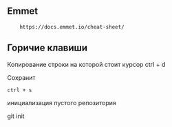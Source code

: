 ## Emmet

        https://docs.emmet.io/cheat-sheet/
        
        
## Горичие клавиши

Копирование строки на которой стоит курсор
    ctrl + d
    
Сохранит

    ctrl + s
    
инициализация пустого репозитория

   git init